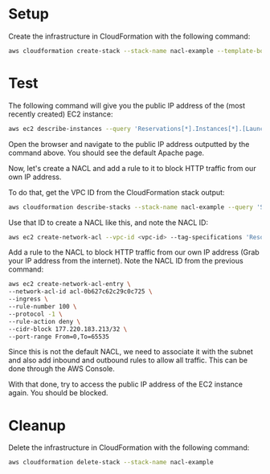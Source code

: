 # Setup

Create the infrastructure in CloudFormation with the following command:

```bash
aws cloudformation create-stack --stack-name nacl-example --template-body file://nacl-example.yaml --capabilities CAPABILITY_NAMED_IAM
```

# Test

The following command will give you the public IP address of the (most recently created) EC2 instance:

```bash
aws ec2 describe-instances --query 'Reservations[*].Instances[*].[LaunchTime,PublicIpAddress]' --output text | sort -r | head -n 1 | awk '{print $2}'
```

Open the browser and navigate to the public IP address outputted by the command above. You should see the default Apache page.

Now, let's create a NACL and add a rule to it to block HTTP traffic from our own IP address.

To do that, get the VPC ID from the CloudFormation stack output:

```bash
aws cloudformation describe-stacks --stack-name nacl-example --query 'Stacks[0].Outputs[?OutputKey==`VpcId`].OutputValue' --output text
```

Use that ID to create a NACL like this, and note the NACL ID:

```bash
aws ec2 create-network-acl --vpc-id <vpc-id> --tag-specifications 'ResourceType=network-acl,Tags=[{Key=Name,Value=nacl-example}]'
```

Add a rule to the NACL to block HTTP traffic from our own IP address (Grab your IP address from the internet). Note the NACL ID from the previous command:

```bash
aws ec2 create-network-acl-entry \
--network-acl-id acl-0b627c62c29c0c725 \
--ingress \
--rule-number 100 \
--protocol -1 \
--rule-action deny \
--cidr-block 177.220.183.213/32 \
--port-range From=0,To=65535
```

Since this is not the default NACL, we need to associate it with the subnet and also add inbound and outbound rules to allow all traffic. This can be done through the AWS Console.

With that done, try to access the public IP address of the EC2 instance again. You should be blocked.

# Cleanup

Delete the infrastructure in CloudFormation with the following command:

```bash
aws cloudformation delete-stack --stack-name nacl-example
```
